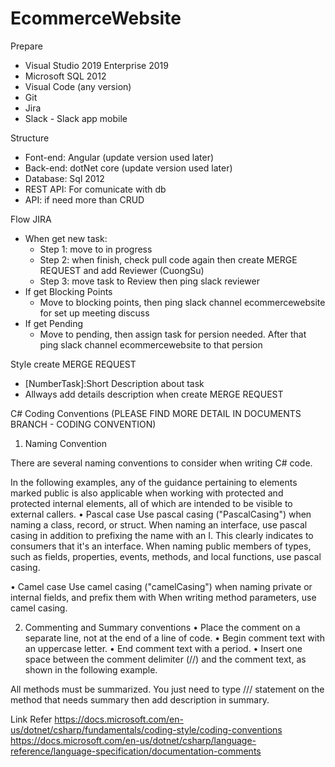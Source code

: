 # EcommerceWebsite
Prepare
- Visual Studio 2019 Enterprise 2019
- Microsoft SQL 2012
- Visual Code (any version)
- Git
- Jira
- Slack - Slack app mobile

Structure
- Font-end: Angular (update version used later)
- Back-end: dotNet core (update version used later)
- Database: Sql 2012
- REST API: For comunicate with db
- API: if need more than CRUD

Flow JIRA
- When get new task:
  - Step 1: move to in progress
  - Step 2: when finish, check pull code again then create MERGE REQUEST and add Reviewer (CuongSu)
  - Step 3: move task to Review then ping slack reviewer
- If get Blocking Points
  - Move to blocking points, then ping slack channel ecommercewebsite for set up meeting discuss
- If get Pending
  - Move to pending, then assign task for persion needed. After that ping slack channel ecommercewebsite to that persion

Style create MERGE REQUEST
- [NumberTask]:Short Description about task
- Allways add details description when create MERGE REQUEST

C# Coding Conventions (PLEASE FIND MORE DETAIL IN DOCUMENTS BRANCH - CODING CONVENTION)

1.	Naming Convention

There are several naming conventions to consider when writing C# code.

In the following examples, any of the guidance pertaining to elements marked public is also applicable when working with protected and protected internal elements, all of which are intended to be visible to external callers.
•	Pascal case
Use pascal casing ("PascalCasing") when naming a class, record, or struct.
When naming an interface, use pascal casing in addition to prefixing the name with an I. This clearly indicates to consumers that it's an interface.
When naming public members of types, such as fields, properties, events, methods, and local functions, use pascal casing.

•	Camel case
Use camel casing ("camelCasing") when naming private or internal fields, and prefix them with
When writing method parameters, use camel casing.

2.	Commenting and Summary conventions
•	Place the comment on a separate line, not at the end of a line of code.
•	Begin comment text with an uppercase letter.
•	End comment text with a period.
•	Insert one space between the comment delimiter (//) and the comment text, as shown in the following example. 

All methods must be summarized. You just need to type /// statement on the method that needs summary then add description in summary.


Link Refer
https://docs.microsoft.com/en-us/dotnet/csharp/fundamentals/coding-style/coding-conventions
https://docs.microsoft.com/en-us/dotnet/csharp/language-reference/language-specification/documentation-comments



